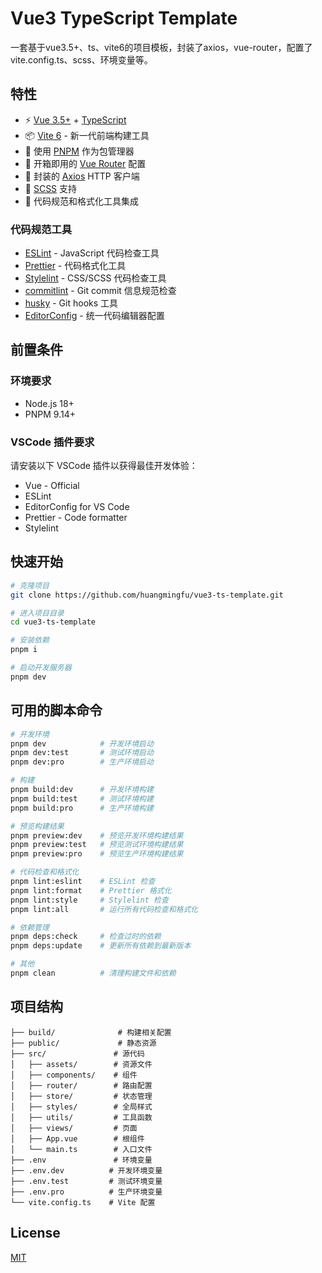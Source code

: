 # Vue3 TypeScript Template

一套基于vue3.5+、ts、vite6的项目模板，封装了axios，vue-router，配置了vite.config.ts、scss、环境变量等。

## 特性

- ⚡️ [Vue 3.5+](https://vuejs.org/) + [TypeScript](https://www.typescriptlang.org/)
- 📦 [Vite 6](https://vitejs.dev/) - 新一代前端构建工具
- 🔧 使用 [PNPM](https://pnpm.io/zh/) 作为包管理器
- 🚀 开箱即用的 [Vue Router](https://router.vuejs.org/) 配置
- 📡 封装的 [Axios](https://axios-http.com/) HTTP 客户端
- 🎨 [SCSS](https://sass-lang.com/) 支持
- 📝 代码规范和格式化工具集成

### 代码规范工具

- [ESLint](https://eslint.org/) - JavaScript 代码检查工具
- [Prettier](https://prettier.io/) - 代码格式化工具
- [Stylelint](https://stylelint.io/) - CSS/SCSS 代码检查工具
- [commitlint](https://commitlint.js.org/) - Git commit 信息规范检查
- [husky](https://typicode.github.io/husky/) - Git hooks 工具
- [EditorConfig](https://editorconfig.org/) - 统一代码编辑器配置

## 前置条件

### 环境要求

- Node.js 18+
- PNPM 9.14+

### VSCode 插件要求

请安装以下 VSCode 插件以获得最佳开发体验：

- Vue - Official
- ESLint
- EditorConfig for VS Code
- Prettier - Code formatter
- Stylelint

## 快速开始

```bash
# 克隆项目
git clone https://github.com/huangmingfu/vue3-ts-template.git

# 进入项目目录
cd vue3-ts-template

# 安装依赖
pnpm i

# 启动开发服务器
pnpm dev
```

## 可用的脚本命令

```bash
# 开发环境
pnpm dev            # 开发环境启动
pnpm dev:test       # 测试环境启动
pnpm dev:pro        # 生产环境启动

# 构建
pnpm build:dev      # 开发环境构建
pnpm build:test     # 测试环境构建
pnpm build:pro      # 生产环境构建

# 预览构建结果
pnpm preview:dev    # 预览开发环境构建结果
pnpm preview:test   # 预览测试环境构建结果
pnpm preview:pro    # 预览生产环境构建结果

# 代码检查和格式化
pnpm lint:eslint    # ESLint 检查
pnpm lint:format    # Prettier 格式化
pnpm lint:style     # Stylelint 检查
pnpm lint:all       # 运行所有代码检查和格式化

# 依赖管理
pnpm deps:check     # 检查过时的依赖
pnpm deps:update    # 更新所有依赖到最新版本

# 其他
pnpm clean          # 清理构建文件和依赖
```

## 项目结构

```
├── build/              # 构建相关配置
├── public/             # 静态资源
├── src/               # 源代码
│   ├── assets/        # 资源文件
│   ├── components/    # 组件
│   ├── router/        # 路由配置
│   ├── store/         # 状态管理
│   ├── styles/        # 全局样式
│   ├── utils/         # 工具函数
│   ├── views/         # 页面
│   ├── App.vue        # 根组件
│   └── main.ts        # 入口文件
├── .env               # 环境变量
├── .env.dev          # 开发环境变量
├── .env.test         # 测试环境变量
├── .env.pro          # 生产环境变量
└── vite.config.ts    # Vite 配置
```

## License

[MIT](./LICENSE)
